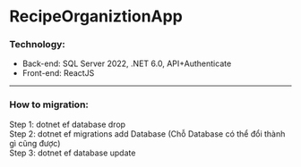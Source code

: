 # RecipeOrganiztionApp
### Technology:
- Back-end: SQL Server 2022, .NET 6.0, API+Authenticate 
- Front-end: ReactJS
***
### How to migration:
Step 1: dotnet ef database drop\
Step 2: dotnet ef migrations add Database (Chỗ Database có thể đổi thành gì cũng được)\
Step 3: dotnet ef database update
